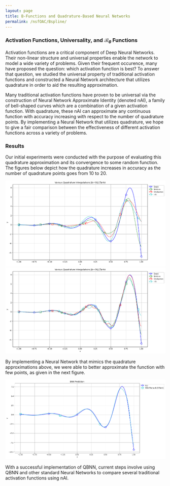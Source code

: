 ```yaml
---
layout: page
title: B-Functions and Quadrature-Based Neural Networks
permalink: /nsfOAC/Bspline/
---
```

### Activation Functions, Universality, and $\mathcal B_\theta$ Functions
Activation functions are a critical component of Deep Neural Networks. Their non-linear structure 
and universal properties enable the network to model a wide variety of problems. Given their 
frequent occurence, many have proposed the question: which activation function is best? To answer 
that question, we studied the universal property of traditional activation functions and 
constructed a Neural Network architecture that utilizes quadrature in order to aid the resulting 
approximation.

Many traditional activation functions have proven to be universal via the construction of Neural 
Network Approximate Identity (denoted nAI), a family of bell-shaped curves 
which are a combination of a given activation function. With quadrature, these nAI can approximate any continuous function with 
accuracy increasing with respect to the number of quadrature points. By implementing a Neural 
Network that utilizes quadrature, we hope to give a fair comparison between the effectiveness of 
different activation functions across a variety of problems.

### Results
Our initial experiments were conducted with the purpose of evaluating this quadrature approximation 
and its convergence to some random function. The figures below depict how the quadrature increases 
in accuracy as the number of quadrature points goes from 10 to 20.

![Quadrature Approximation (N=10)](/assets/figures/breedis/B_Function_Quadrature_Interpolation_10.png)
![Quadrature Approximation (N=20)](/assets/figures/breedis/B_Function_Quadrature_Interpolation_20.png)

By implementing a Neural Network that mimics the quadrature approximations above, we were able to 
better approximate the function with few points, as given in the next figure.

![QBNN Approximation (N=10)](/assets/figures/breedis/BNN_Multiple_Theta_Preds.png)

With a successful implementation of QBNN, current steps involve using QBNN and other standard Neural 
Networks to compare several traditional activation functions using nAI.


